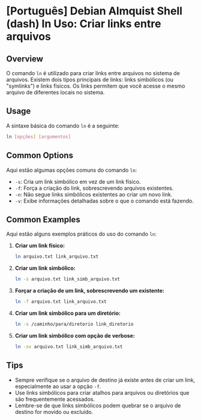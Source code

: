 # [Português] Debian Almquist Shell (dash) ln Uso: Criar links entre arquivos

## Overview
O comando `ln` é utilizado para criar links entre arquivos no sistema de arquivos. Existem dois tipos principais de links: links simbólicos (ou "symlinks") e links físicos. Os links permitem que você acesse o mesmo arquivo de diferentes locais no sistema.

## Usage
A sintaxe básica do comando `ln` é a seguinte:

```bash
ln [opções] [argumentos]
```

## Common Options
Aqui estão algumas opções comuns do comando `ln`:

- `-s`: Cria um link simbólico em vez de um link físico.
- `-f`: Força a criação do link, sobrescrevendo arquivos existentes.
- `-n`: Não segue links simbólicos existentes ao criar um novo link.
- `-v`: Exibe informações detalhadas sobre o que o comando está fazendo.

## Common Examples
Aqui estão alguns exemplos práticos do uso do comando `ln`:

1. **Criar um link físico:**
   ```bash
   ln arquivo.txt link_arquivo.txt
   ```

2. **Criar um link simbólico:**
   ```bash
   ln -s arquivo.txt link_simb_arquivo.txt
   ```

3. **Forçar a criação de um link, sobrescrevendo um existente:**
   ```bash
   ln -f arquivo.txt link_arquivo.txt
   ```

4. **Criar um link simbólico para um diretório:**
   ```bash
   ln -s /caminho/para/diretorio link_diretorio
   ```

5. **Criar um link simbólico com opção de verbose:**
   ```bash
   ln -sv arquivo.txt link_simb_arquivo.txt
   ```

## Tips
- Sempre verifique se o arquivo de destino já existe antes de criar um link, especialmente ao usar a opção `-f`.
- Use links simbólicos para criar atalhos para arquivos ou diretórios que são frequentemente acessados.
- Lembre-se de que links simbólicos podem quebrar se o arquivo de destino for movido ou excluído.